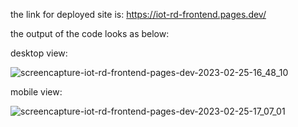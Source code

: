 the link for deployed site is: https://iot-rd-frontend.pages.dev/

the output of the code looks as below:

desktop view:

![screencapture-iot-rd-frontend-pages-dev-2023-02-25-16_48_10](https://user-images.githubusercontent.com/109228291/221354297-13771d21-e3ff-4cdc-9918-3738d2569682.png)

mobile view:

![screencapture-iot-rd-frontend-pages-dev-2023-02-25-17_07_01](https://user-images.githubusercontent.com/109228291/221354800-ef70903d-f7a1-4be1-8342-17562cd661b0.png)
